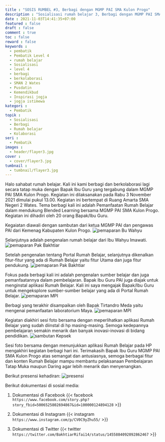 ```yaml
---
title : "SOSIS RUMBEL #3, Berbagi dengan MGMP PAI SMA Kulon Progo"
description : "Sosialisasi rumah belajar 3, Berbagi dengan MGMP PAI SMA Kulon Progo. Portal rumah belajar merupakan portal pendidikan yang diluncurkan oleh Kementerian Pendidikan dan Kebudayaan. Kegiatan sosialisasi ini merupakan wujud dari berbagi dan berkolaborasi memanfaatkan portal rumah belajar sebagai pendukung dalam kegiatan pembelajaran dan pendidikan."
date : 2021-11-03T14:41:35+07:00
featured : false
draft : false
comment : true
toc : false
reward : false
keywords : 
  - pembatik
  - Pembatik Level 4
  - rumah belajar
  - Sosialisasi
  - level 4
  - berbagi
  - berkolaborasi
  - SMAN 2 Wates
  - Pusdatin
  - Kemendikbud
  - Inspirasi jogja
  - jogja istimewa
kategori : 
  - Pembatik
topik :
  - Sosialisasi
  - Berbagi
  - Rumah belajar
  - Kolaborasi
seri : 
  - Pembatik
images : 
  - header/flayer3.jpg
cover : 
  - cover/flayer3.jpg
tumbnail :
  - tumbnail/flayer3.jpg
---
```


Halo sahabat rumah belajar. Kali ini kami berbagi dan berkolaborasi lagi secara tatap muka dengan Bapak Ibu Guru yang tergabung dalam MGMP PAI SMA Kulon Progo. Kegiatan ini dilaksanakan pada Rabu 3 November 2021 dimulai pukul 13.00. Kegiatan ini bertempat di Ruang Amarta SMA Negeri 2 Wates. Tema berbagi kali ini adalah Pemanfaatan Rumah Belajar dalam mendukung Blended Learning bersama MGMP PAI SMA Kulon Progo. Kegiatan ini dihadiri oleh 20 orang Bapak/Ibu Guru.

Kegaiatan diawali dengan sambutan dari ketua MGMP PAI dan pengawas PAI dari Kemenag Kabupaten Kulon Progo. 
![pemaparan Bu Wahyu](/images/pembatik/sosis3/gb1.jpg)

Selanjutnya adalah pengenalan rumah belajar dari Ibu Wahyu Imawati.
![pemaparan Pak Bakhtiar](/images/pembatik/sosis3/gb2.jpg)

Setelah pengenalan tentang Portal Rumah Belajar, selanjutnya dikenalkan fitur-fitur yang ada di Rumah Belajar yaitu fitur Utama dan juga fitur pendukung.
![pemaparan Pak Bakhtiar](/images/pembatik/sosis3/gb3.jpg)

Fokus pada berbagi kali ini adalah pengenalan sumber belajar dan juga pemanfaatannya dalam pembelajaran. Bapak Ibu Guru PAI juga diajak untuk menginstal aplikasi Rumah Belajar. Kali ini saya mengajak Bapak/Ibu Guru untuk mengeksplore sumber-sumber belajar yang ada di Portal Rumah Belajar. 
![pemaparan MPI](/images/pembatik/sosis3/gb4.jpg)

Berbagi yang terakhir disampaikan oleh Bapak Tirtandro Meda yaitu mengenai pemanfaatan laboratorium Maya.
![pemaparan MPI](/images/pembatik/sosis3/gb6.jpg)

Kegiatan diakhiri sesi foto bersama dengan meperlihatkan aplikasi Rumah Belajar yang sudah diinstal di hp masing-masing. Semoga kedepannya pembelajaran semakin menarik dan banyak inovasi-inovasi di bidang pendidikan. 
![sambutan Kepsek](/images/pembatik/sosis3/gb7.jpg)

Sesi foto bersama dengan menunjukkan aplikasi Rumah Belajar pada HP mengakhiri kegiatan berbagi hari ini. Terimakasih Bapak Ibu Guru MGMP PAI SMA Kulon Progo atas semangat dan antusiasnya, semoga berbagai fitur dan konten Rumah Belajar mampu membantu pelaksanaan Pembelajaran Tatap Muka maupun Daring agar lebih menarik dan menyenangkan.


Berikut presensi kehadiran:
![presensi](/images/pembatik/sosis3/gb8.jpg)

Berikut dokumentasi di sosial media:
1. Dokumentasi di Facebook
{{<  facebook `https://www.facebook.com/story.php?story_fbid=5006525802694867&id=100000124894128` >}}

2. Dokumentasi di Instagram
{{< instagram `https://www.instagram.com/p/CV0C9yZhu55/` >}}

3. Dokumentasi di Twitter
{{< twitter `https://twitter.com/BakhtiarRifai14/status/1455884092092862467` >}}